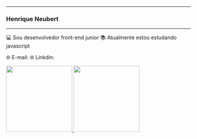_____________________________________________
### Henrique Neubert
_____________________________________________

  💻 Sou desenvolvedor front-end junior
  📚 Atualmente estou estudando javascript
  
  🌐 E-mail:
  🌐 Linkdin:
  
  <a href="https://github.com/HenriqueNeubert">
  <img height="180em"     src="https://camo.githubusercontent.com/953dd37976777f858b122763c51efc2bfe824f9ac2349e54cb93d85ede1a0452/68747470733a2f2f6769746875622d726561646d652d73746174732e76657263656c2e6170702f6170693f757365726e616d653d7261666162616c6c6572696e692673686f775f69636f6e733d74727565267468656d653d64726163756c6126696e636c7564655f616c6c5f636f6d6d6974733d7472756526636f756e745f707269766174653d74727565" data-canonical-src="https://github-readme-stats.vercel.app/api?username=HenriqueNeubert&amp;show_icons=true&amp;theme=dracula&amp;include_all_commits=true&amp;count_private=true" style="max-width: 100%;">
  <img height="180em" src="https://camo.githubusercontent.com/73dc596043c316d78c506d53f5c0e74709f261e552f7073aeadef8a1a561d966/68747470733a2f2f6769746875622d726561646d652d73746174732e76657263656c2e6170702f6170692f746f702d6c616e67732f3f757365726e616d653d7261666162616c6c6572696e69266c61796f75743d636f6d70616374266c616e67735f636f756e743d37267468656d653d64726163756c61" data-canonical-src="https://github-readme-stats.vercel.app/api/top-langs/?username=HenriqueNeubert&amp;layout=compact&amp;langs_count=7&amp;theme=dracula" style="max-width: 100%;">
</a>




